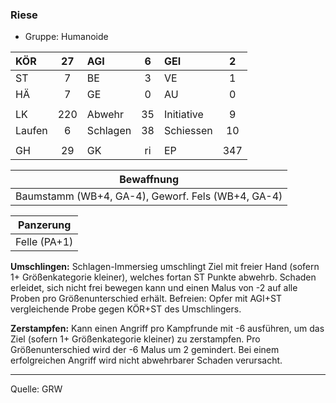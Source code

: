 ### Riese

- Gruppe: Humanoide

| KÖR    | 27  | AGI      |  6  | GEI        |  2  |
| :----- | :-: | :------- | :-: | :--------- | :-: |
| ST     |  7  | BE       |  3  | VE         |  1  |
| HÄ     |  7  | GE       |  0  | AU         |  0  |
|        |     |          |     |            |     |
| LK     | 220 | Abwehr   | 35  | Initiative |  9  |
| Laufen |  6  | Schlagen | 38  | Schiessen  | 10  |
|        |     |          |     |            |     |
| GH     | 29  | GK       | ri  | EP         | 347 |

|                    Bewaffnung                     |
| :-----------------------------------------------: |
| Baumstamm (WB+4, GA-4), Geworf. Fels (WB+4, GA-4) |

|  Panzerung   |
| :----------: |
| Felle (PA+1) |

**Umschlingen:** Schlagen-Immersieg umschlingt Ziel mit freier Hand (sofern 1+ Größenkategorie kleiner), welches fortan ST Punkte abwehrb. Schaden erleidet, sich nicht frei bewegen kann und einen Malus von -2 auf alle Proben pro Größenunterschied erhält. Befreien: Opfer mit AGI+ST vergleichende Probe gegen KÖR+ST des Umschlingers.

**Zerstampfen:** Kann einen Angriff pro Kampfrunde mit -6 ausführen, um das Ziel (sofern 1+ Größenkategorie kleiner) zu zerstampfen. Pro Größenunterschied wird der -6 Malus um 2 gemindert. Bei einem erfolgreichen Angriff wird nicht abwehrbarer Schaden verursacht.

---

Quelle: GRW
